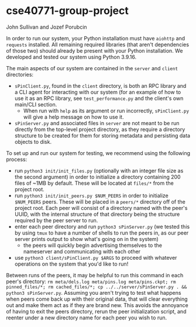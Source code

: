 # cse40771-group-project
John Sullivan and Jozef Porubcin

In order to run our system, your Python installation must have `aiohttp` and `requests` installed. All remaining required libraries (that aren't dependencies of those two) should already be present with your Python installation. We developed and tested our system using Python 3.9.16.

The main aspects of our system are contained in the `server` and `client` directories:
- `sPinClient.py`, found in the `client` directory, is both an RPC library and a CLI agent for interacting with our system (for an example of how to use it as an RPC library, see `test_performance.py` and the client's own main/CLI section.
  - When run with `help` as its argument or run incorrectly, `sPinClient.py` will give a help message on how to use it.
- `sPinServer.py` and associated files in `server` are not meant to be run directly from the top-level project directory, as they require a directory structure to be created for them for storing metadata and persisting data objects to disk.

To set up and run our system for testing, we recommend using the following process:
- run `python3 init/init_files.py` (optionally with an integer file size as the second argument) in order to initialize a directory containing 200 files of ~1MB by default. These will be located at `files/*` from the project root.
- run `python3 init/init_peers.py $NUM_PEERS` in order to initialize `$NUM_PEERS` peers. These will be placed in a `peers/*` directory off of the project root. Each peer will consist of a directory named with the peer's UUID, with the internal structure of that directory being the structure required by the peer server to run.
- enter each peer directory and run `python3 sPinServer.py` (we tested this by using `tmux` to have a number of shells to run the peers in, as our peer server prints output to show what's going on in the system)
  - the peers will quickly begin advertising themselves to the nameserver and communicating with each other
- use `python3 client/sPinClient.py $ARGS` to proceed with whatever operations on the system that you'd like to run!

Between runs of the peers, it may be helpful to run this command in each peer's directory: `rm meta/dels.log meta/pins.log meta/pins.ckpt; rm pinned_files/*; rm cached_files/*; cp ../../server/sPinServer.py . && python3 sPinServer.py`. Assuming you aren't trying to test what happens when peers come back up with their original data, that will clear everything out and make them act as if they are brand new. This avoids the annoyance of having to exit the peers directory, rerun the peer initialization script, and reenter under a new directory name for each peer you wish to run.
